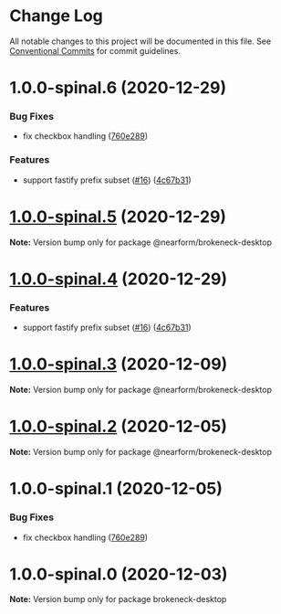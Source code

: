 # Change Log

All notable changes to this project will be documented in this file.
See [Conventional Commits](https://conventionalcommits.org) for commit guidelines.

# 1.0.0-spinal.6 (2020-12-29)


### Bug Fixes

* fix checkbox handling ([760e289](https://github.com/nearform/brokeneck/commit/760e289073a32bd7b3b2b08e330e37b34fb56239))


### Features

* support fastify prefix subset ([#16](https://github.com/nearform/brokeneck/issues/16)) ([4c67b31](https://github.com/nearform/brokeneck/commit/4c67b316613d8fa3d7126a644f411910d9e1540a))





# [1.0.0-spinal.5](https://github.com/nearform/brokeneck/compare/@nearform/brokeneck-desktop@1.0.0-spinal.4...@nearform/brokeneck-desktop@1.0.0-spinal.5) (2020-12-29)

**Note:** Version bump only for package @nearform/brokeneck-desktop





# [1.0.0-spinal.4](https://github.com/nearform/brokeneck/compare/@nearform/brokeneck-desktop@1.0.0-spinal.3...@nearform/brokeneck-desktop@1.0.0-spinal.4) (2020-12-29)


### Features

* support fastify prefix subset ([#16](https://github.com/nearform/brokeneck/issues/16)) ([4c67b31](https://github.com/nearform/brokeneck/commit/4c67b316613d8fa3d7126a644f411910d9e1540a))





# [1.0.0-spinal.3](https://github.com/nearform/brokeneck/compare/@nearform/brokeneck-desktop@1.0.0-spinal.2...@nearform/brokeneck-desktop@1.0.0-spinal.3) (2020-12-09)

**Note:** Version bump only for package @nearform/brokeneck-desktop





# [1.0.0-spinal.2](https://github.com/nearform/brokeneck/compare/@nearform/brokeneck-desktop@1.0.0-spinal.1...@nearform/brokeneck-desktop@1.0.0-spinal.2) (2020-12-05)

**Note:** Version bump only for package @nearform/brokeneck-desktop





# 1.0.0-spinal.1 (2020-12-05)


### Bug Fixes

* fix checkbox handling ([760e289](https://github.com/nearform/brokeneck/commit/760e289073a32bd7b3b2b08e330e37b34fb56239))





# 1.0.0-spinal.0 (2020-12-03)

**Note:** Version bump only for package brokeneck-desktop
